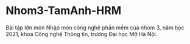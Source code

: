 # Nhom3-TamAnh-HRM
Bài tập lớn môn Nhập môn công nghệ phần mềm của nhóm 3, năm học 2021, khoa Công nghệ Thông tin, trường Đại học Mở Hà Nội.
